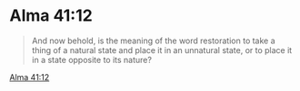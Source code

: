 # Alma 41:12

> And now behold, is the meaning of the word restoration to take a thing of a natural state and place it in an unnatural state, or to place it in a state opposite to its nature?

[Alma 41:12](https://www.churchofjesuschrist.org/study/scriptures/bofm/alma/41?lang=eng&id=p12#p12)


